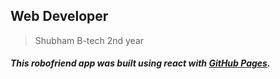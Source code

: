 ## Web Developer
> Shubham
> B-tech
> 2nd year
##### This robofriend app  was built using react with [GitHub Pages](https://shubham-1903.github.io/react-robofriend/).

